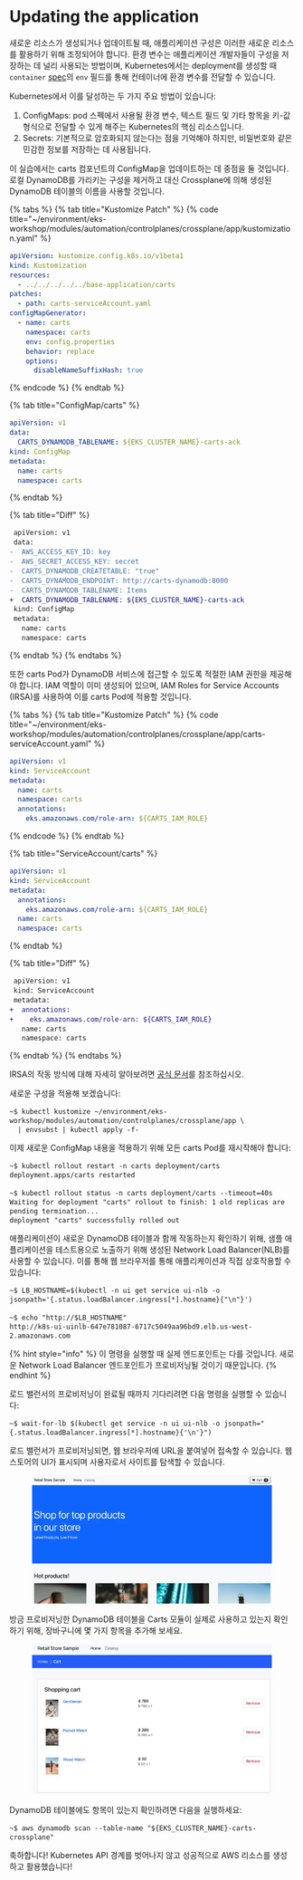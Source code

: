 # Updating the application

새로운 리소스가 생성되거나 업데이트될 때, 애플리케이션 구성은 이러한 새로운 리소스를 활용하기 위해 조정되어야 합니다. 환경 변수는 애플리케이션 개발자들이 구성을 저장하는 데 널리 사용되는 방법이며, Kubernetes에서는 deployment를 생성할 때 `container` [spec](https://kubernetes.io/docs/tasks/inject-data-application/define-environment-variable-container/)의 `env` 필드를 통해 컨테이너에 환경 변수를 전달할 수 있습니다.

Kubernetes에서 이를 달성하는 두 가지 주요 방법이 있습니다:

1. ConfigMaps: pod 스펙에서 사용될 환경 변수, 텍스트 필드 및 기타 항목을 키-값 형식으로 전달할 수 있게 해주는 Kubernetes의 핵심 리소스입니다.&#x20;
2. Secrets: 기본적으로 암호화되지 않는다는 점을 기억해야 하지만, 비밀번호와 같은 민감한 정보를 저장하는 데 사용됩니다.

이 실습에서는 carts 컴포넌트의 ConfigMap을 업데이트하는 데 중점을 둘 것입니다. 로컬 DynamoDB를 가리키는 구성을 제거하고 대신 Crossplane에 의해 생성된 DynamoDB 테이블의 이름을 사용할 것입니다.

{% tabs %}
{% tab title="Kustomize Patch" %}
{% code title="~/environment/eks-workshop/modules/automation/controlplanes/crossplane/app/kustomization.yaml" %}
```yaml
apiVersion: kustomize.config.k8s.io/v1beta1
kind: Kustomization
resources:
  - ../../../../../base-application/carts
patches:
  - path: carts-serviceAccount.yaml
configMapGenerator:
  - name: carts
    namespace: carts
    env: config.properties
    behavior: replace
    options:
      disableNameSuffixHash: true
```
{% endcode %}
{% endtab %}

{% tab title="ConfigMap/carts" %}
```yaml
apiVersion: v1
data:
  CARTS_DYNAMODB_TABLENAME: ${EKS_CLUSTER_NAME}-carts-ack
kind: ConfigMap
metadata:
  name: carts
  namespace: carts
```
{% endtab %}

{% tab title="Diff" %}
```diff
 apiVersion: v1
 data:
-  AWS_ACCESS_KEY_ID: key
-  AWS_SECRET_ACCESS_KEY: secret
-  CARTS_DYNAMODB_CREATETABLE: "true"
-  CARTS_DYNAMODB_ENDPOINT: http://carts-dynamodb:8000
-  CARTS_DYNAMODB_TABLENAME: Items
+  CARTS_DYNAMODB_TABLENAME: ${EKS_CLUSTER_NAME}-carts-ack
 kind: ConfigMap
 metadata:
   name: carts
   namespace: carts
```
{% endtab %}
{% endtabs %}

또한 carts Pod가 DynamoDB 서비스에 접근할 수 있도록 적절한 IAM 권한을 제공해야 합니다. IAM 역할이 이미 생성되어 있으며, IAM Roles for Service Accounts (IRSA)를 사용하여 이를 carts Pod에 적용할 것입니다.



{% tabs %}
{% tab title="Kustomize Patch" %}
{% code title="~/environment/eks-workshop/modules/automation/controlplanes/crossplane/app/carts-serviceAccount.yaml" %}
```yaml
apiVersion: v1
kind: ServiceAccount
metadata:
  name: carts
  namespace: carts
  annotations:
    eks.amazonaws.com/role-arn: ${CARTS_IAM_ROLE}
```
{% endcode %}
{% endtab %}

{% tab title="ServiceAccount/carts" %}
```yaml
apiVersion: v1
kind: ServiceAccount
metadata:
  annotations:
    eks.amazonaws.com/role-arn: ${CARTS_IAM_ROLE}
  name: carts
  namespace: carts
```
{% endtab %}

{% tab title="Diff" %}
```diff
 apiVersion: v1
 kind: ServiceAccount
 metadata:
+  annotations:
+    eks.amazonaws.com/role-arn: ${CARTS_IAM_ROLE}
   name: carts
   namespace: carts
```
{% endtab %}
{% endtabs %}

IRSA의 작동 방식에 대해 자세히 알아보려면 [공식 문서](https://docs.aws.amazon.com/eks/latest/userguide/iam-roles-for-service-accounts.html)를 참조하십시오.

새로운 구성을 적용해 보겠습니다:

```
~$ kubectl kustomize ~/environment/eks-workshop/modules/automation/controlplanes/crossplane/app \
  | envsubst | kubectl apply -f-
```

이제 새로운 ConfigMap 내용을 적용하기 위해 모든 carts Pod를 재시작해야 합니다:

```
~$ kubectl rollout restart -n carts deployment/carts
deployment.apps/carts restarted

~$ kubectl rollout status -n carts deployment/carts --timeout=40s
Waiting for deployment "carts" rollout to finish: 1 old replicas are pending termination...
deployment "carts" successfully rolled out
```

애플리케이션이 새로운 DynamoDB 테이블과 함께 작동하는지 확인하기 위해, 샘플 애플리케이션을 테스트용으로 노출하기 위해 생성된 Network Load Balancer(NLB)를 사용할 수 있습니다. 이를 통해 웹 브라우저를 통해 애플리케이션과 직접 상호작용할 수 있습니다:

```
~$ LB_HOSTNAME=$(kubectl -n ui get service ui-nlb -o jsonpath='{.status.loadBalancer.ingress[*].hostname}{"\n"}')

~$ echo "http://$LB_HOSTNAME"
http://k8s-ui-uinlb-647e781087-6717c5049aa96bd9.elb.us-west-2.amazonaws.com
```

{% hint style="info" %}
이 명령을 실행할 때 실제 엔드포인트는 다를 것입니다. 새로운 Network Load Balancer 엔드포인트가 프로비저닝될 것이기 때문입니다.
{% endhint %}

로드 밸런서의 프로비저닝이 완료될 때까지 기다리려면 다음 명령을 실행할 수 있습니다:

```
~$ wait-for-lb $(kubectl get service -n ui ui-nlb -o jsonpath="{.status.loadBalancer.ingress[*].hostname}{'\n'}")
```

로드 밸런서가 프로비저닝되면, 웹 브라우저에 URL을 붙여넣어 접속할 수 있습니다. 웹 스토어의 UI가 표시되며 사용자로서 사이트를 탐색할 수 있습니다.

<figure><img src="../../../.gitbook/assets/image (10).png" alt=""><figcaption></figcaption></figure>

방금 프로비저닝한 DynamoDB 테이블을 Carts 모듈이 실제로 사용하고 있는지 확인하기 위해, 장바구니에 몇 가지 항목을 추가해 보세요.

<figure><img src="../../../.gitbook/assets/image (11).png" alt=""><figcaption></figcaption></figure>

DynamoDB 테이블에도 항목이 있는지 확인하려면 다음을 실행하세요:

```
~$ aws dynamodb scan --table-name "${EKS_CLUSTER_NAME}-carts-crossplane"
```

축하합니다! Kubernetes API 경계를 벗어나지 않고 성공적으로 AWS 리소스를 생성하고 활용했습니다!

